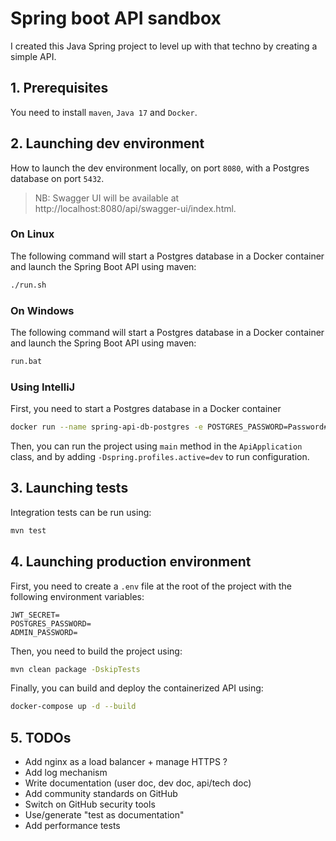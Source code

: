 # Spring boot API sandbox

I created this Java Spring project to level up with that techno by creating a simple API.

## 1. Prerequisites

You need to install ``maven``, ``Java 17`` and ``Docker``.

## 2. Launching dev environment

How to launch the dev environment locally, on port `8080`, with a Postgres database on port `5432`.

> NB: Swagger UI will be available at http://localhost:8080/api/swagger-ui/index.html.

### On Linux

The following command will start a Postgres database in a Docker container and launch the Spring Boot API using maven:
```bash
./run.sh
```

### On Windows

The following command will start a Postgres database in a Docker container and launch the Spring Boot API using maven:
```bash
run.bat
```

### Using IntelliJ

First, you need to start a Postgres database in a Docker container

```bash
docker run --name spring-api-db-postgres -e POSTGRES_PASSWORD=Password#1 -d -p 5432:5432 postgres
```

Then, you can run the project using `main` method in the `ApiApplication` class, and by adding `-Dspring.profiles.active=dev` to run configuration.

## 3. Launching tests

Integration tests can be run using:
```bash
mvn test
```

## 4. Launching production environment

First, you need to create a `.env` file at the root of the project with the following environment variables:
```
JWT_SECRET=
POSTGRES_PASSWORD=
ADMIN_PASSWORD=
```

Then, you need to build the project using:
```bash
mvn clean package -DskipTests
```

Finally, you can build and deploy the containerized API using:
```bash
docker-compose up -d --build
```

## 5. TODOs

- Add nginx as a load balancer + manage HTTPS ?
- Add log mechanism
- Write documentation (user doc, dev doc, api/tech doc)
- Add community standards on GitHub
- Switch on GitHub security tools
- Use/generate "test as documentation"
- Add performance tests
